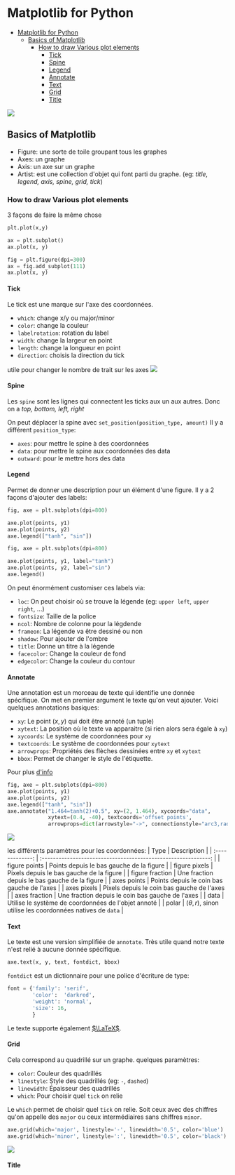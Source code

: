 # Matplotlib for Python
- [Matplotlib for Python](#matplotlib-for-python)
  - [Basics of Matplotlib](#basics-of-matplotlib)
    - [How to draw Various plot elements](#how-to-draw-various-plot-elements)
      - [Tick](#tick)
      - [Spine](#spine)
      - [Legend](#legend)
      - [Annotate](#annotate)
      - [Text](#text)
      - [Grid](#grid)
      - [Title](#title)


![](resume.png)

## Basics of Matplotlib
- Figure: une sorte de toile groupant tous les graphes
- Axes: un graphe
- Axis: un axe sur un graphe
- Artist: est une collection d'objet qui font parti du graphe. (eg: *title, legend, axis, spine, grid, tick*)

### How to draw Various plot elements
3 façons de faire la même chose
```python
plt.plot(x,y)
```
```python
ax = plt.subplot()
ax.plot(x, y)
```
```python
fig = plt.figure(dpi=300)
ax = fig.add_subplot(111)
ax.plot(x, y)
```

#### Tick
Le tick est une marque sur l'axe des coordonnées.
- `which`: change x/y ou major/minor
- `color`: change la couleur
- `labelrotation`: rotation du label
- `width`: change la largeur en point
- `length`: change la longueur en point
- `direction`: choisis la direction du tick
  
utile pour changer le nombre de trait sur les axes
![](tick.png)

#### Spine
Les `spine` sont les lignes qui connectent les ticks aux un aux autres. Donc on a *top, bottom, left, right*

On peut déplacer la spine avec `set_position(position_type, amount)` Il y a différent `position_type`:
- `axes`: pour mettre le spine à des coordonnées 
- `data`: pour mettre le spine aux coordonnées des data
- `outward`: pour le mettre hors des data

#### Legend
Permet de donner une description pour un élément d'une figure. Il y a 2 façons d'ajouter des labels:

```python
fig, axe = plt.subplots(dpi=800)

axe.plot(points, y1)
axe.plot(points, y2)
axe.legend(["tanh", "sin"])
```
```python
fig, axe = plt.subplots(dpi=800)

axe.plot(points, y1, label="tanh")
axe.plot(points, y2, label="sin")
axe.legend()
```
On peut énormément customiser ces labels via:
- `loc`: On peut choisir où se trouve la légende (eg: `upper left`, `upper right`, ...)
- `fontsize`: Taille de la police
- ``ncol``: Nombre de colonne pour la légdende
- ``frameon``: La légende va être dessiné ou non
- ``shadow``: Pour ajouter de l'ombre
- ``title``: Donne un titre à la légende
- ``facecolor``: Change la couleur de fond
- ``edgecolor``: Change la couleur du contour

#### Annotate
Une annotation est un morceau de texte qui identifie une donnée spécifique. On met en premier argument le texte qu'on veut ajouter. Voici quelques annotations basiques:

- ``xy``: Le point $(x,y)$ qui doit être annoté (un tuple)
- ``xytext``: La position où le texte va apparaitre (si rien alors sera égale à `xy`)
- ``xycoords``: Le système de coordonnées pour `xy`
- ``textcoords``: Le système de coordonnées pour `xytext`
- ``arrowprops``: Propriétés des flèches dessinées entre `xy` et `xytext`
- `bbox`: Permet de changer le style de l'étiquette.

Pour plus [d'info](https://matplotlib.org/stable/api/_as_gen/matplotlib.pyplot.annotate.html)

```python
fig, axe = plt.subplots(dpi=800)
axe.plot(points, y1)
axe.plot(points, y2)
axe.legend(["tanh", "sin"])
axe.annotate("1.464=tanh(2)+0.5", xy=(2, 1.464), xycoords="data",
             xytext=(0.4, -40), textcoords='offset points',
             arrowprops=dict(arrowstyle="->", connectionstyle="arc3,rad=.5"))
```
![](note.png)

les différents paramètres pour les coordonnées:
|      Type       |                          Description                           |
| :-------------: | :------------------------------------------------------------: |
|  figure points  |            Points depuis le bas gauche de la figure            |
|  figure pixels  |            Pixels depuis le bas gauche de la figure            |
| figure fraction |         Une fraction depuis le bas gauche de la figure         |
|   axes points   |           Points depuis le coin bas gauche de l'axes           |
|   axes pixels   |           Pixels depuis le coin bas gauche de l'axes           |
|  axes fraction  |        Une fraction depuis le coin bas gauche de l'axes        |
|      data       |      Utilise le système de coordonnées de l'objet annoté       |
|      polar      | $(\theta, r)$, sinon utilise les coordonnées natives de `data` | 

#### Text
Le texte est une version simplifiée de `annotate`. Très utile quand notre texte n'est relié à aucune donnée spécifique.
```python
axe.text(x, y, text, fontdict, bbox)
```
`fontdict` est un dictionnaire pour une police d'écriture de type:
```python
font = {'family': 'serif',
        'color':  'darkred',
        'weight': 'normal',
        'size': 16,
        }
```
Le texte supporte également [$\LaTeX$](https://www.latex-project.org/).

#### Grid
Cela correspond au quadrillé sur un graphe. quelques paramètres:

- `color`: Couleur des quadrillés
- `linestyle`: Style des quadrillés (eg: `-`, `dashed`)
- `linewidth`: Épaisseur des quadrillés
- `which`: Pour choisir quel `tick` on relie

Le `which` permet de choisir quel `tick` on relie. Soit ceux avec des chiffres qu'on appelle des `major` ou ceux intermédiaires sans chiffres `minor`.

```python
axe.grid(which='major', linestyle='-', linewidth='0.5', color='blue')
axe.grid(which='minor', linestyle=':', linewidth='0.5', color='black')
```
![](grid.png)

#### Title